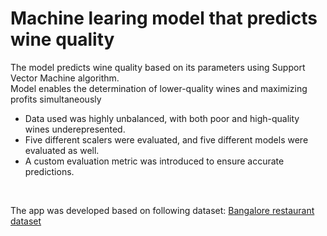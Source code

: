 # Machine learing model that predicts wine quality


The model predicts wine quality based on its parameters using Support Vector Machine algorithm. <br>
Model enables the determination of lower-quality wines and maximizing profits simultaneously 
- Data used was highly unbalanced, with both poor and high-quality wines underepresented.
- Five different scalers were evaluated, and five different models were evaluated as well.
- A custom evaluation metric was introduced to ensure accurate predictions.

<br>


The app was developed based on following dataset:
[Bangalore restaurant dataset](https://www.kaggle.com/datasets/uciml/red-wine-quality-cortez-et-al-2009)

